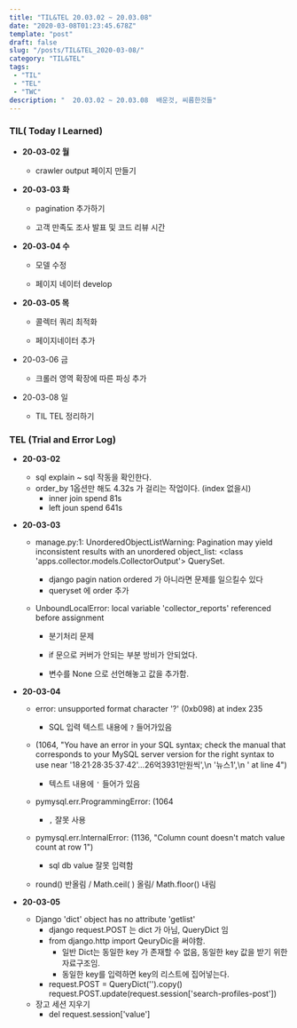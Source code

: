 ```yaml
---
title: "TIL&TEL 20.03.02 ~ 20.03.08"
date: "2020-03-08T01:23:45.678Z"
template: "post"
draft: false
slug: "/posts/TIL&TEL_2020-03-08/"
category: "TIL&TEL"
tags:
 - "TIL"
 - "TEL"
 - "TWC"
description: "  20.03.02 ~ 20.03.08  배운것, 씨름한것들"
---
```


### TIL( Today I Learned)

- **20-03-02 월**

  - crawler output 페이지 만들기

    

- **20-03-03 화**

  - pagination 추가하기

  - 고객 만족도 조사 발표 및 코드 리뷰 시간

    

- **20-03-04 수**

  - 모델 수정

  - 페이지 네이터 develop

    

- **20-03-05 목**

  - 콜렉터 쿼리 최적화

  - 페이지네이터 추가

    

- 20-03-06 금

  - 크롤러 영역 확장에 따른 파싱 추가

    

- 20-03-08 일

  - TIL TEL 정리하기

    

### TEL (Trial and Error Log)

- **20-03-02**

  - sql explain ~ sql 작동을 확인한다.
  - order_by 1옵션만 해도 4.32s 가 걸리는 작업이다. (index 없을시)
    - inner join spend 81s 
    - left joun spend 641s 

- **20-03-03**

  - manage.py:1: UnorderedObjectListWarning: Pagination may yield inconsistent results with an unordered object_list: <class 'apps.collector.models.CollectorOutput'> QuerySet.

    - django pagin nation ordered 가 아니라면 문제를 일으킬수 있다
    - queryset 에 order 추가

  - UnboundLocalError: local variable 'collector_reports' referenced before assignment

    - 분기처리 문제

    - if 문으로 커버가 안되는 부분 방비가 안되었다.

    - 변수를 None 으로 선언해놓고 값을 추가함.

      

- **20-03-04**

  - error: unsupported format character '?' (0xb098) at index 235

    - SQL 입력 텍스트 내용에 `?` 들어가있음 

  - (1064, "You have an error in your SQL syntax; check the manual that corresponds to your MySQL server version for the right syntax to use near '18·21·28·35·37·42'…26억3931만원씩',\n '뉴스1',\n ' at line 4")

    - 텍스트 내용에 `'` 들어가 있음

  - pymysql.err.ProgrammingError: (1064

    - `,`  잘못 사용 

  - pymysql.err.InternalError: (1136, "Column count doesn't match value count at row 1")

    - sql db value 잘못 입력함

  - round() 반올림 / Math.ceil( ) 올림/ Math.floor() 내림 

    

- **20-03-05**

  - Django 'dict' object has no attribute 'getlist'
    - django request.POST 는 dict 가 아님, QueryDict 임 
    - from django.http import QeuryDic을 써야함.
      - 일반 Dict는 동일한 key 가 존재할 수 없음, 동일한 key 값을 받기 위한 자료구조임. 
      - 동일한 key를 입력하면 key의 리스트에 집어넣는다.
    - request.POST = QueryDict('').copy() request.POST.update(request.session['search-profiles-post'])
  - 장고 세션 지우기
    - del request.session['value']
